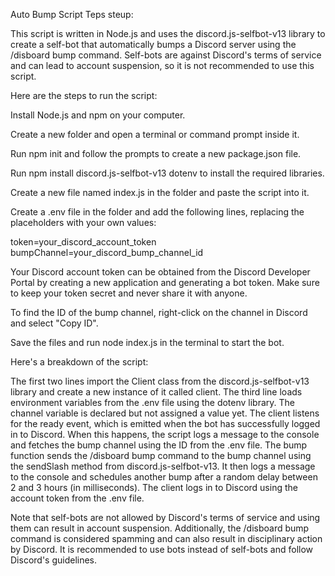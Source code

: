 Auto Bump Script Teps steup:


This script is written in Node.js and uses the discord.js-selfbot-v13 library to create a self-bot that automatically bumps a Discord server using the /disboard bump command. Self-bots are against Discord's terms of service and can lead to account suspension, so it is not recommended to use this script.

Here are the steps to run the script:

Install Node.js and npm on your computer.

Create a new folder and open a terminal or command prompt inside it.

Run npm init and follow the prompts to create a new package.json file.

Run npm install discord.js-selfbot-v13 dotenv to install the required libraries.

Create a new file named index.js in the folder and paste the script into it.

Create a .env file in the folder and add the following lines, replacing the placeholders with your own values:

token=your_discord_account_token
bumpChannel=your_discord_bump_channel_id

Your Discord account token can be obtained from the Discord Developer Portal by creating a new application and generating a bot token. Make sure to keep your token secret and never share it with anyone.

To find the ID of the bump channel, right-click on the channel in Discord and select "Copy ID".

Save the files and run node index.js in the terminal to start the bot.

Here's a breakdown of the script:

The first two lines import the Client class from the discord.js-selfbot-v13 library and create a new instance of it called client.
The third line loads environment variables from the .env file using the dotenv library.
The channel variable is declared but not assigned a value yet.
The client listens for the ready event, which is emitted when the bot has successfully logged in to Discord. When this happens, the script logs a message to the console and fetches the bump channel using the ID from the .env file.
The bump function sends the /disboard bump command to the bump channel using the sendSlash method from discord.js-selfbot-v13. It then logs a message to the console and schedules another bump after a random delay between 2 and 3 hours (in milliseconds).
The client logs in to Discord using the account token from the .env file.


Note that self-bots are not allowed by Discord's terms of service and using them can result in account suspension. Additionally, the /disboard bump command is considered spamming and can also result in disciplinary action by Discord. It is recommended to use bots instead of self-bots and follow Discord's guidelines.
